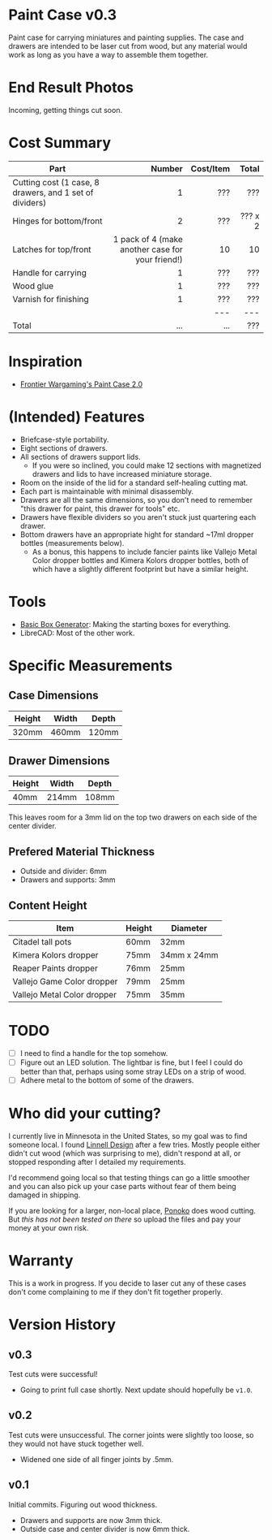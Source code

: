 # Paint Case v0.3

Paint case for carrying miniatures and painting supplies. The case and drawers are intended to be laser cut from wood, but any material would work as long as you have a way to assemble them together.

# End Result Photos

Incoming, getting things cut soon.

# Cost Summary

| Part | Number | Cost/Item | Total |
| --- | --: | --: | --: |
| Cutting cost (1 case, 8 drawers, and 1 set of dividers) | 1 | ??? | ??? |
| Hinges for bottom/front | 2 | ??? | ??? x 2 |
| Latches for top/front | 1 pack of 4 (make another case for your friend!) | 10 | 10 |
| Handle for carrying | 1 | ??? | ??? |
| Wood glue | 1 | ??? | ??? |
| Varnish for finishing | 1 | ??? | ??? |
| | | --- | --- |
| Total | ... | ... | ??? |

# Inspiration

- [Frontier Wargaming's Paint Case 2.0](https://frontierwargaming.com/product/paint-case/)

# (Intended) Features

- Briefcase-style portability.
- Eight sections of drawers.
- All sections of drawers support lids.
  - If you were so inclined, you could make 12 sections with magnetized drawers and lids to have increased miniature storage.
- Room on the inside of the lid for a standard self-healing cutting mat.
- Each part is maintainable with minimal disassembly.
- Drawers are all the same dimensions, so you don't need to remember "this drawer for paint, this drawer for tools" etc.
- Drawers have flexible dividers so you aren't stuck just quartering each drawer.
- Bottom drawers have an appropriate hight for standard ~17ml dropper bottles (measurements below).
  - As a bonus, this happens to include fancier paints like Vallejo Metal Color dropper bottles and Kimera Kolors dropper bottles, both of which have a slightly different footprint but have a similar height.

# Tools

- [Basic Box Generator](https://www.makercase.com/#/basicbox): Making the starting boxes for everything.
- LibreCAD: Most of the other work.

# Specific Measurements

## Case Dimensions

| Height | Width | Depth |
| ------ | ----- | ----- |
| 320mm  | 460mm | 120mm |

## Drawer Dimensions

| Height | Width | Depth |
| ------ | ----- | ----- |
| 40mm   | 214mm | 108mm |

This leaves room for a 3mm lid on the top two drawers on each side of the center divider.

## Prefered Material Thickness

- Outside and divider: 6mm
- Drawers and supports: 3mm

## Content Height

| Item                        | Height | Diameter    |
| --------------------------- | ------ | ----------- |
| Citadel tall pots           | 60mm   | 32mm        |
| Kimera Kolors dropper       | 75mm   | 34mm x 24mm |
| Reaper Paints dropper       | 76mm   | 25mm        |
| Vallejo Game Color dropper  | 79mm   | 25mm        |
| Vallejo Metal Color dropper | 75mm   | 35mm        |

# TODO

- [ ] I need to find a handle for the top somehow.
- [ ] Figure out an LED solution. The lightbar is fine, but I feel I could do better than that, perhaps using some stray LEDs on a strip of wood.
- [ ] Adhere metal to the bottom of some of the drawers.

# Who did your cutting?

I currently live in Minnesota in the United States, so my goal was to find someone local. I found [Linnell Design](https://linnelldesign.com/) after a few tries. Mostly people either didn't cut wood (which was surprising to me), didn't respond at all, or stopped responding after I detailed my requirements.

I'd recommend going local so that testing things can go a little smoother and you can also pick up your case parts without fear of them being damaged in shipping.

If you are looking for a larger, non-local place, [Ponoko](https://ponoko.com) does wood cutting. But _this has not been tested on there_ so upload the files and pay your money at your own risk.

# Warranty

This is a work in progress. If you decide to laser cut any of these cases don't come complaining to me if they don't fit together properly.

# Version History

## v0.3

Test cuts were successful!

- Going to print full case shortly. Next update should hopefully be `v1.0`.

## v0.2

Test cuts were unsuccessful. The corner joints were slightly too loose, so they would not have stuck together well.

- Widened one side of all finger joints by .5mm.

## v0.1

Initial commits. Figuring out wood thickness.

- Drawers and supports are now 3mm thick.
- Outside case and center divider is now 6mm thick.
